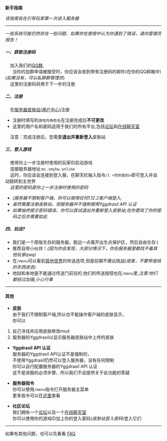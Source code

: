 **新手指南**

*该指南旨在引导玩家第一次进入服务器*

***

*一些系统可能仍然存在一些问题，如果你在使用中认为你遇到了错误，请向管理员报告！*

##### 一、获取注册码  
&nbsp;&nbsp;&nbsp;&nbsp;加入我们的[QQ群](https://jq.qq.com/?_wv=1027&k=DlCijir0),  
&nbsp;&nbsp;&nbsp;&nbsp;&nbsp;&nbsp;当你的加群申请被接受时，你应该会收到带有注册码的邮件(在你的QQ邮箱中)(*如果没有，可以私聊群管理员*)  
&nbsp;&nbsp;&nbsp;&nbsp;这里的注册码将用于下一步的注册  

##### 二、注册  
&nbsp;&nbsp;&nbsp;&nbsp;在[服务器皮肤站(用户中心)](https://mcskin.smyhw.online:8080)注册  
* 注册时填写的`游戏内角色名`在注册完成后**不可更改**  
* 这里的用户名和密码适用于我们的所有平台,包括[论坛](https://bbs.smyhw.online:8080)和[在线聊天室](https://im.smyhw.online:8080)

&nbsp;&nbsp;&nbsp;&nbsp;注意：完成注册后，您需要**退出并重新登入**皮肤站  

##### 三、登入游戏  
&nbsp;&nbsp;&nbsp;&nbsp;使用你上一步注册时使用的玩家ID启动游戏  
&nbsp;&nbsp;&nbsp;&nbsp;连接服务器地址:`mc.smyhw.online`  
&nbsp;&nbsp;&nbsp;&nbsp;这时，你应该会连接到登入服，在聊天栏输入指令`/l <你的密码>`即可登入并自动跳转到主世界  
&nbsp;&nbsp;&nbsp;&nbsp;*这里的密码是你上一步注册时使用的密码*  

* *(服务器不限制客户端，你可以使用任何1.12.2客户端登入;*  
* *虽然需要注册皮肤站，但服务器并不强制使用Yggdrasil API 认证*  
* *如果始终提示密码错误，你可以尝试退出并重新登入皮肤站;在你更改了你的密码之后亦需要如此*  

##### 四、玩法?  
* 我们是一个原版生存的服务器，跑远一点离开出生点保护区，然后自由生存:)  
* 推荐自带小伙伴！*(因为你会发现，大部分情况下，你在服务器里都找不着其他玩家qwq)*
* 在`/menu`可以看到[其他世界](https://wiki.smyhw.online/#/mc/world)的传送选项,但是前期不建议挑战(*或者，不要带值钱的东西进去*)  
* 地狱和末地是不能通过传送门前往的,他们的传送按钮也在`/menu`里,*注意:他们都经过加强,小心行事*  


***

#### 其他
* **皮肤**  
由于我们不限制客户端,所以也不能操作客户端的皮肤显示，  
你可以
1. 自己寻找并应用皮肤修改mod
2. 服务器的Yggdrasil以显示服务器皮肤站中上传的皮肤


* **Yggdrasil API 认证**  
服务器的Yggdrasil API认证不是强制的，  
不使用Yggdrasil仍然可以登入服务器，没有任何限制  
你可以自行配置服务器的Yggdrasil API 认证  
这不是进服的必须步骤，所以我们不会提供关于此功能的答疑  


* **服务器指令**  
你可以使用`/menu`指令打开服务器主菜单  
更多指令可以在[这里](https://wiki.smyhw.online:8080/#/mc/cmd_list)查看  


* **社区论坛**  
我们拥有一个[论坛](https://bbs.smyhw.online:8080)以及一个[在线聊天室](https://im.smyhw.online:8080)  
你可以使用你的游戏ID加上你的登入密码(*皮肤站登入密码*)登入它们 


***

如果有其他问题，也可以先看看 [FAQ](https://wiki.smyhw.online/#/faq)
